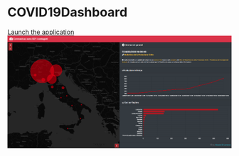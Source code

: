# COVID19Dashboard

<a href="https://alessiodl.github.io/COVID19Dashboard/dist/index.html" target="_blank">Launch the application</a>
<img src="screenshot.png" alt="Dashboard image"></img>
